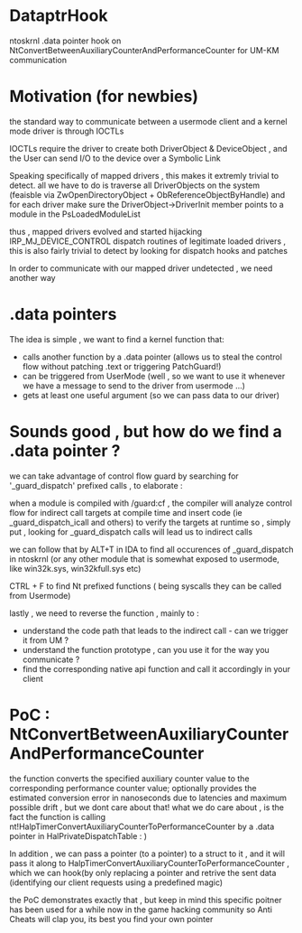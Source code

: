# DataptrHook
ntoskrnl .data pointer hook on NtConvertBetweenAuxiliaryCounterAndPerformanceCounter for UM-KM communication 

# Motivation (for newbies) 
the standard way to communicate between a usermode client and a kernel mode driver is through IOCTLs 

IOCTLs require the driver to create both DriverObject & DeviceObject , and the User can send I/O to the device over a  Symbolic Link 

Speaking specifically of mapped drivers , this makes it extremly trivial to detect. all we have to do is traverse all DriverObjects on the system (feaisble via ZwOpenDirectoryObject + ObReferenceObjectByHandle) and for each driver make sure the DriverObject->DriverInit member points to a module in the PsLoadedModuleList 

thus , mapped drivers evolved and started hijacking IRP_MJ_DEVICE_CONTROL dispatch routines of legitimate loaded drivers , this is also fairly trivial to detect by looking for dispatch hooks and patches 

In order to communicate with our mapped driver undetected , we need another way 

#  .data pointers 
The idea is simple , we want to find a kernel function that:
* calls another function by a .data pointer (allows us to steal the control flow without patching .text or triggering PatchGuard!) 
* can be triggered from UserMode (well , so we want to use it whenever we have a message to send to the driver from usermode ...) 
* gets at least one useful argument (so we can pass data to our driver)

# Sounds good , but how do we find a .data pointer ?
we can take advantage of control flow guard by searching for '_guard_dispatch' prefixed calls , to elaborate : 

when a module is compiled with /guard:cf , the compiler will analyze control flow for indirect call targets at compile time and insert code (ie _guard_dispatch_icall and others) to verify the targets at runtime 
so , simply put , looking for _guard_dispatch calls will lead us to indirect calls 

we can follow that by ALT+T in IDA to find all occurences of _guard_dispatch in ntoskrnl (or any other module that is somewhat exposed to usermode, like win32k.sys, win32kfull.sys etc)

CTRL + F  to find Nt prefixed functions ( being syscalls they can be called from Usermode) 

lastly , we need to reverse the function , mainly to  : 
* understand the code path that leads to the indirect call -  can we trigger it from UM ?
* understand the function prototype , can you use it for the way you communicate ?
* find the corresponding native api function and call it accordingly in your client


# PoC : NtConvertBetweenAuxiliaryCounterAndPerformanceCounter 
the function converts the specified auxiliary counter value to the corresponding performance counter value; optionally provides the estimated conversion error in nanoseconds due to latencies and maximum possible drift , but we dont care about that!
what we do care about , is the fact the function is calling nt!HalpTimerConvertAuxiliaryCounterToPerformanceCounter by a .data pointer in HalPrivateDispatchTable : ) 

In addition , we can pass a pointer (to a pointer) to a struct to it , and it will pass it along to HalpTimerConvertAuxiliaryCounterToPerformanceCounter , which we can hook(by only replacing a pointer and retrive the sent data (identifying our client requests using a predefined magic)

the PoC demonstrates exactly that , but keep in mind this specific poitner has been used for a while now in the game hacking community so Anti Cheats will clap you, its best you find your own pointer 

